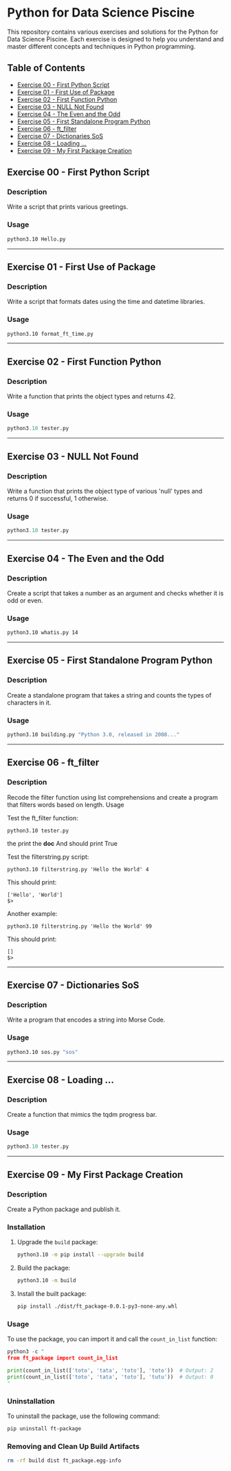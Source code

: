 # Python for Data Science Piscine

This repository contains various exercises and solutions for the Python for Data Science Piscine. Each exercise is designed to help you understand and master different concepts and techniques in Python programming.

## Table of Contents

- [Exercise 00 - First Python Script](#exercise-00---first-python-script)
- [Exercise 01 - First Use of Package](#exercise-01---first-use-of-package)
- [Exercise 02 - First Function Python](#exercise-02---first-function-python)
- [Exercise 03 - NULL Not Found](#exercise-03---null-not-found)
- [Exercise 04 - The Even and the Odd](#exercise-04---the-even-and-the-odd)
- [Exercise 05 - First Standalone Program Python](#exercise-05---first-standalone-program-python)
- [Exercise 06 - ft_filter](#exercise-06---ft_filter)
- [Exercise 07 - Dictionaries SoS](#exercise-07---dictionaries-sos)
- [Exercise 08 - Loading ...](#exercise-08---loading)
- [Exercise 09 - My First Package Creation](#exercise-09---my-first-package-creation)


## Exercise 00 - First Python Script

### Description
Write a script that prints various greetings.

### Usage
```sh
python3.10 Hello.py
```
----------------------
## Exercise 01 - First Use of Package

### Description
Write a script that formats dates using the time and datetime libraries.

### Usage
```sh
python3.10 format_ft_time.py
```
---------------------
## Exercise 02 - First Function Python

### Description
Write a function that prints the object types and returns 42.

### Usage
```python
python3.10 tester.py
```
---------------------------
## Exercise 03 - NULL Not Found

### Description
Write a function that prints the object type of various 'null' types and returns 0 if successful, 1 otherwise.

### Usage
```python
python3.10 tester.py
```
----------------------------
## Exercise 04 - The Even and the Odd

### Description
Create a script that takes a number as an argument and checks whether it is odd or even.

### Usage
```sh
python3.10 whatis.py 14
```
--------------------------
## Exercise 05 - First Standalone Program Python

### Description
Create a standalone program that takes a string and counts the types of characters in it.

### Usage
```sh
python3.10 building.py "Python 3.0, released in 2008..."
```
---------------------------
## Exercise 06 - ft_filter

### Description
Recode the filter function using list comprehensions and create a program that filters words based on length.
Usage

Test the ft_filter function:

    python3.10 tester.py

the print the __doc__
And should print True  

Test the filterstring.py script:

    python3.10 filterstring.py 'Hello the World' 4

This should print:

    ['Hello', 'World']
    $>

Another example:

    python3.10 filterstring.py 'Hello the World' 99

This should print:

    []
    $>
----------------------
## Exercise 07 - Dictionaries SoS

### Description
Write a program that encodes a string into Morse Code.

### Usage
```sh
python3.10 sos.py "sos"
```
-------------------------
## Exercise 08 - Loading ...

### Description
Create a function that mimics the tqdm progress bar.

### Usage
```python
python3.10 tester.py
```
--------------------------
## Exercise 09 - My First Package Creation

### Description
Create a Python package and publish it.

### Installation

1. Upgrade the `build` package:
    ```sh
    python3.10 -m pip install --upgrade build
    ```

2. Build the package:
    ```sh
    python3.10 -m build
    ```

3. Install the built package:
    ```sh
    pip install ./dist/ft_package-0.0.1-py3-none-any.whl
    ```

### Usage
To use the package, you can import it and call the `count_in_list` function:
```python
python3 -c "
from ft_package import count_in_list

print(count_in_list(['toto', 'tata', 'toto'], 'toto'))  # Output: 2
print(count_in_list(['toto', 'tata', 'toto'], 'tutu'))  # Output: 0
"
```

### Uninstallation
To uninstall the package, use the following command:
```sh
pip uninstall ft-package
```

### Removing and Clean Up Build Artifacts
```sh
rm -rf build dist ft_package.egg-info
```

